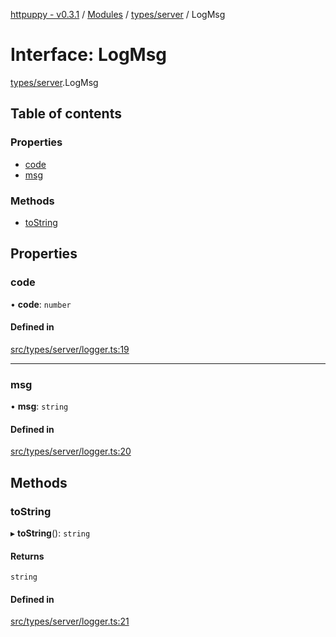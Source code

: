 [httpuppy - v0.3.1](../README.md) / [Modules](../modules.md) / [types/server](../modules/types_server.md) / LogMsg

# Interface: LogMsg

[types/server](../modules/types_server.md).LogMsg

## Table of contents

### Properties

- [code](types_server.LogMsg.md#code)
- [msg](types_server.LogMsg.md#msg)

### Methods

- [toString](types_server.LogMsg.md#tostring)

## Properties

### code

• **code**: `number`

#### Defined in

[src/types/server/logger.ts:19](https://github.com/abschill/httpuppy/blob/22f5812/src/types/server/logger.ts#L19)

___

### msg

• **msg**: `string`

#### Defined in

[src/types/server/logger.ts:20](https://github.com/abschill/httpuppy/blob/22f5812/src/types/server/logger.ts#L20)

## Methods

### toString

▸ **toString**(): `string`

#### Returns

`string`

#### Defined in

[src/types/server/logger.ts:21](https://github.com/abschill/httpuppy/blob/22f5812/src/types/server/logger.ts#L21)
